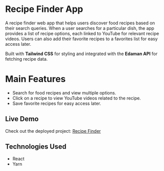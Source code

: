 # Recipe Finder App

A recipe finder web app that helps users discover food recipes based on their search queries. When a user searches for a particular dish, the app provides a list of recipe options, each linked to YouTube for relevant recipe videos. Users can also add their favorite recipes to a favorites list for easy access later.

Built with **Tailwind CSS** for styling and integrated with the **Edaman API** for fetching recipe data.

# Main Features

- Search for food recipes and view multiple options.
- Click on a recipe to view YouTube videos related to the recipe.
- Save favorite recipes for easy access later.

## Live Demo

Check out the deployed project: [Recipe Finder](https://recipe-app2024.vercel.app)

## Technologies Used

- React
- Yarn

<!-- npm run build
npm run dev -->
